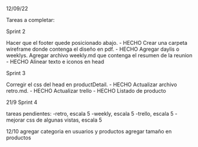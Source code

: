 12/09/22

Tareas a completar:

Sprint 2

Hacer que el footer quede posicionado abajo. - HECHO
Crear una carpeta wireframe donde contenga el diseño en pdf. - HECHO
Agregar daylis o weeklys. Agregar archivo weekly.md que contenga el resumen de la reunion - HECHO
Alinear texto e iconos en head

Sprint 3

Corregir el css del head en productDetail. - HECHO
Actualizar archivo retro.md. - HECHO
Actualizar trello - HECHO
Listado de producto

21/9
Sprint 4

tareas pendientes:
-retro, escala 5
-weekly, escala 5
-trello, escala 5
-mejorar css de algunas vistas, escala 5


12/10
agregar categoria en usuarios y productos
agregar tamaño en productos
